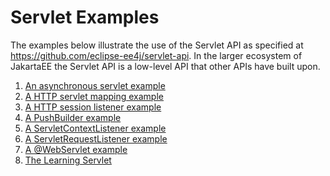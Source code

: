 # Servlet Examples

The examples below illustrate the use of the Servlet API as specified at
https://github.com/eclipse-ee4j/servlet-api. In the larger ecosystem  of 
JakartaEE the Servlet API is a low-level API that other APIs have built
upon.

1. [An asynchronous servlet example](asyncServlet/README.md)
2. [A HTTP servlet mapping example](httpServletMapping/README.md)
3. [A HTTP session listener example](httpSessionListener/README.md)
4. [A PushBuilder example](pushBuilder/README.md)
5. [A ServletContextListener example](servletContextListener/README.md)
6. [A ServletRequestListener example](servletRequestListener/README.md)
7. [A @WebServlet example](webServlet/README.md)
8. [The Learning Servlet](theLearningServlet/README.md)
